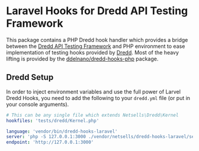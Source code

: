 # Laravel Hooks for Dredd API Testing Framework
This package contains a PHP Dredd hook handler which provides a bridge between the [Dredd API Testing Framework](http://dredd.readthedocs.org/en/latest/)
 and PHP environment to ease implementation of testing hooks provided by [Dredd](http://dredd.readthedocs.org/en/latest/). Most of the heavy lifting is provided by the [ddelnano/dredd-hooks-php](https://github.com/ddelnano/dredd-hooks-php) package.
 
##  Dredd Setup
In order to inject environment variables and use the full power of Larvel Dredd Hooks, you need to add the following to your `dredd.yml` file (or put in your console arguments).

```yml
# This can be any single file which extends Netsells\Dredd\Kernel
hookfiles: 'tests/dredd/Kernel.php'

language: 'vendor/bin/dredd-hooks-laravel'
server: 'php -S 127.0.0.1:3000 ./vendor/netsells/dredd-hooks-laravel/server.php -t public/'
endpoint: 'http://127.0.0.1:3000'
```